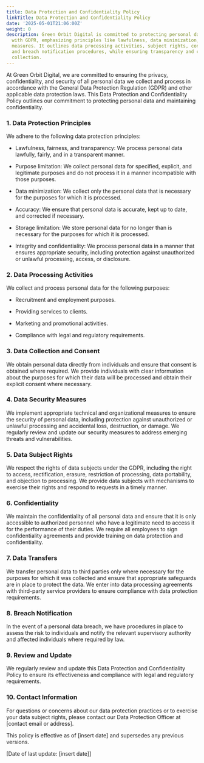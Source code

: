 ```yaml
---
title: Data Protection and Confidentiality Policy
linkTitle: Data Protection and Confidentiality Policy
date: '2025-05-01T21:06:00Z'
weight: 0
description: Green Orbit Digital is committed to protecting personal data in compliance
  with GDPR, emphasizing principles like lawfulness, data minimization, and security
  measures. It outlines data processing activities, subject rights, confidentiality,
  and breach notification procedures, while ensuring transparency and consent in data
  collection.
---
```



At Green Orbit Digital, we are committed to ensuring the privacy, confidentiality, and security of all personal data we collect and process in accordance with the General Data Protection Regulation (GDPR) and other applicable data protection laws. This Data Protection and Confidentiality Policy outlines our commitment to protecting personal data and maintaining confidentiality.

### 1. Data Protection Principles

We adhere to the following data protection principles:

- Lawfulness, fairness, and transparency: We process personal data lawfully, fairly, and in a transparent manner.

- Purpose limitation: We collect personal data for specified, explicit, and legitimate purposes and do not process it in a manner incompatible with those purposes.

- Data minimization: We collect only the personal data that is necessary for the purposes for which it is processed.

- Accuracy: We ensure that personal data is accurate, kept up to date, and corrected if necessary.

- Storage limitation: We store personal data for no longer than is necessary for the purposes for which it is processed.

- Integrity and confidentiality: We process personal data in a manner that ensures appropriate security, including protection against unauthorized or unlawful processing, access, or disclosure.

### 2. Data Processing Activities

We collect and process personal data for the following purposes:

- Recruitment and employment purposes.

- Providing services to clients.

- Marketing and promotional activities.

- Compliance with legal and regulatory requirements.

### 3. Data Collection and Consent

We obtain personal data directly from individuals and ensure that consent is obtained where required. We provide individuals with clear information about the purposes for which their data will be processed and obtain their explicit consent where necessary.

### 4. Data Security Measures

We implement appropriate technical and organizational measures to ensure the security of personal data, including protection against unauthorized or unlawful processing and accidental loss, destruction, or damage. We regularly review and update our security measures to address emerging threats and vulnerabilities.

### 5. Data Subject Rights

We respect the rights of data subjects under the GDPR, including the right to access, rectification, erasure, restriction of processing, data portability, and objection to processing. We provide data subjects with mechanisms to exercise their rights and respond to requests in a timely manner.

### 6. Confidentiality

We maintain the confidentiality of all personal data and ensure that it is only accessible to authorized personnel who have a legitimate need to access it for the performance of their duties. We require all employees to sign confidentiality agreements and provide training on data protection and confidentiality.

### 7. Data Transfers

We transfer personal data to third parties only where necessary for the purposes for which it was collected and ensure that appropriate safeguards are in place to protect the data. We enter into data processing agreements with third-party service providers to ensure compliance with data protection requirements.

### 8. Breach Notification

In the event of a personal data breach, we have procedures in place to assess the risk to individuals and notify the relevant supervisory authority and affected individuals where required by law.

### 9. Review and Update

We regularly review and update this Data Protection and Confidentiality Policy to ensure its effectiveness and compliance with legal and regulatory requirements.

### 10. Contact Information

For questions or concerns about our data protection practices or to exercise your data subject rights, please contact our Data Protection Officer at [contact email or address].

This policy is effective as of [insert date] and supersedes any previous versions.

[Date of last update: [insert date]]